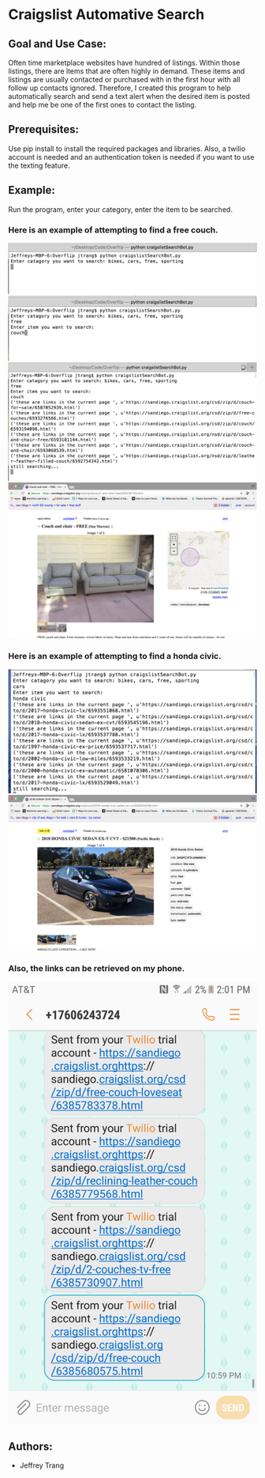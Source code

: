 # Craigslist Automative Search

## Goal and Use Case:
Often time marketplace websites have hundred of listings. Within those listings, there are items that are often highly in demand. These items and listings are usually contacted or purchased with in the first hour with all follow up contacts ignored. Therefore, I created this program to help automatically search and send a text alert when the desired item is posted and help me be one of the first ones to contact the listing.

## Prerequisites:
Use pip install to install the required packages and libraries. Also, a twilio account is needed and an authentication token is needed if you want to use the texting feature.

## Example:
Run the program, enter your category, enter the item to be searched. 

### Here is an example of attempting to find a free couch.

![Alt text](/first.png)
![Alt text](/second.png)
![Alt text](/third.png)
![Alt text](/fourth.png)

### Here is an example of attempting to find a honda civic.

![Alt text](/fifth.png)
![Alt text](/sixth.png)

### Also, the links can be retrieved on my phone.

![Alt text](/seventh.png)

## Authors:
* Jeffrey Trang
